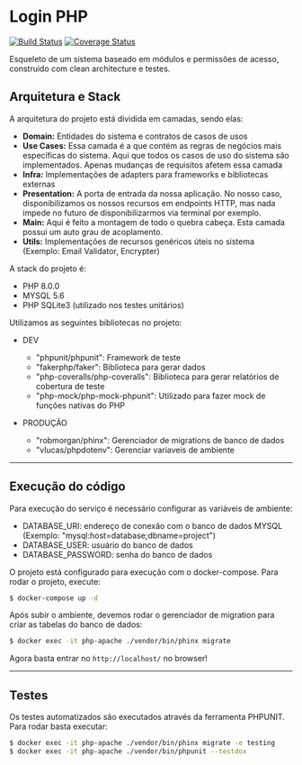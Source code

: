 # Login PHP

[![Build Status](https://travis-ci.com/tota1099/php-login.svg?branch=main)](https://travis-ci.com/tota1099/php-login)
[![Coverage Status](https://coveralls.io/repos/github/tota1099/php-login/badge.svg?branch=main)](https://coveralls.io/github/tota1099/php-login?branch=main)

Esqueleto de um sistema baseado em módulos e permissões de acesso, construido com clean architecture e testes.

## Arquitetura e Stack

A arquitetura do projeto está dividida em camadas, sendo elas: 

- **Domain:** Entidades do sistema e contratos de casos de usos
- **Use Cases:** Essa camada é a que contém as regras de negócios mais específicas do sistema. Aqui que todos os casos de uso do sistema são implementados. Apenas mudanças de requisitos afetem essa camada
- **Infra:** Implementações de adapters para frameworks e bibliotecas externas
- **Presentation:** A porta de entrada da nossa aplicação. No nosso caso, disponibilizamos os nossos recursos em endpoints HTTP, mas nada impede no futuro de disponibilizarmos via terminal por exemplo.
- **Main:** Aqui é feito a montagem de todo o quebra cabeça. Esta camada possui um auto grau de acoplamento.
- **Utils:** Implementações de recursos genéricos úteis no sistema (Exemplo: Email Validator, Encrypter)

A stack do projeto é:

- PHP 8.0.0
- MYSQL 5.6
- PHP SQLite3 (utilizado nos testes unitários)

Utilizamos as seguintes bibliotecas no projeto:

* DEV
  * "phpunit/phpunit": Framework de teste
  * "fakerphp/faker": Biblioteca para gerar dados
  * "php-coveralls/php-coveralls": Biblioteca para gerar relatórios de cobertura de teste
  * "php-mock/php-mock-phpunit": Utilizado para fazer mock de funções nativas do PHP

* PRODUÇÃO
  * "robmorgan/phinx": Gerenciador de migrations de banco de dados
  * "vlucas/phpdotenv": Gerenciar variaveis de ambiente
- - - -

## Execução do código

Para execução do serviço é necessário configurar as variáveis de ambiente:

* DATABASE_URI: endereço de conexão com o banco de dados MYSQL (Exemplo: "mysql:host=database;dbname=project")
* DATABASE_USER: usuário do banco de dados
* DATABASE_PASSWORD: senha do banco de dados 

O projeto está configurado para execução com o docker-compose. Para rodar o projeto, execute:

```bash
$ docker-compose up -d
```

Após subir o ambiente, devemos rodar o gerenciador de migration para criar as tabelas do banco de dados:

```bash
$ docker exec -it php-apache ./vendor/bin/phinx migrate
```

Agora basta entrar no `http://localhost/` no browser!

- - - -
## Testes

Os testes automatizados são executados através da ferramenta PHPUNIT. Para rodar basta executar:

```bash
$ docker exec -it php-apache ./vendor/bin/phinx migrate -e testing
$ docker exec -it php-apache ./vendor/bin/phpunit --testdox
```
